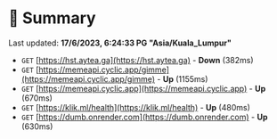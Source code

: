 # 📖 Summary
Last updated: **17/6/2023, 6:24:33 PG "Asia/Kuala_Lumpur"**

- `GET` [https://hst.aytea.ga](https://hst.aytea.ga) - **Down** (382ms)
- `GET` [https://memeapi.cyclic.app/gimme](https://memeapi.cyclic.app/gimme) - **Up** (1155ms)
- `GET` [https://memeapi.cyclic.app](https://memeapi.cyclic.app) - **Up** (670ms)
- `GET` [https://klik.ml/health](https://klik.ml/health) - **Up** (480ms)
- `GET` [https://dumb.onrender.com](https://dumb.onrender.com) - **Up** (630ms)
